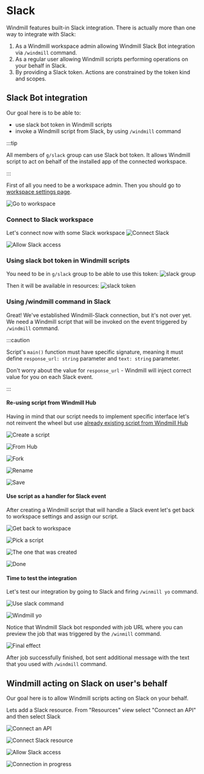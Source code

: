 # Slack

Windmill features built-in Slack integration. There is actually more than one
way to integrate with Slack:

1. As a Windmill workspace admin allowing Windmill Slack Bot integration via
   `/windmill` command.
2. As a regular user allowing Windmill scripts performing operations on your
   behalf in Slack.
3. By providing a Slack token. Actions are constrained by the token kind and
   scopes.

## Slack Bot integration

Our goal here is to be able to:

- use slack bot token in Windmill scripts
- invoke a Windmill script from Slack, by using `/windmill` command

:::tip

All members of `g/slack` group can use Slack bot token. It allows Windmill
script to act on behalf of the installed app of the connected workspace.

:::

First of all you need to be a workspace admin. Then you should go to
[workspace settings page](https://app.windmill.dev/workspace_settings).

![Go to workspace](./01-go-to-workspace.png)

### Connect to Slack workspace

Let's connect now with some Slack workspace
![Connect Slack](./02-connect-to-slack.png)

![Allow Slack access](./03-allow-access.png)

### Using slack bot token in Windmill scripts

You need to be in `g/slack` group to be able to use this token:
![slack group](./slack-group.png)

Then it will be available in resources: ![slack token](./slack-bot-token.png)

### Using /windmill command in Slack

Great! We've established Windmill-Slack connection, but it's not over yet. We
need a Windmill script that will be invoked on the event triggered by
`/windmill` command.

:::caution

Script's `main()` function must have specific signature, meaning it must define
`response_url: string` parameter and `text: string` parameter.

Don't worry about the value for `response_url` - Windmill will inject correct
value for you on each Slack event.

:::

#### Re-using script from Windmill Hub

Having in mind that our script needs to implement specific interface let's not
reinvent the wheel but use
[already existing script from
Windmill Hub](https://hub.windmill.dev/scripts/slack/1405/example-of-responding-to-a-slack-command-slack)

![Create a script](./04-create-script.png)

![From Hub](./05-from-hub.png)

![Fork](./06-fork-script.png)

![Rename](./07-rename.png)

![Save](./08-save-script.png)

#### Use script as a handler for Slack event

After creating a Windmill script that will handle a Slack event let's get back
to workspace settings and assign our script.

![Get back to workspace](./09-back-to-workspace-view.png)

![Pick a script](./10-pick-script.png)

![The one that was created](./11-use-created-one.png)

![Done](./12-windmill-part-done.png)

#### Time to test the integration

Let's test our integration by going to Slack and firing `/winmill yo` command.

![Use slack command](./13-use-windmill-slack-command.png)

![Windmill yo](./14-windmill-yo.png)

Notice that Windmill Slack bot responded with job URL where you can preview the
job that was triggered by the `/winmill` command.

![Final effect](./15-effect.png)

After job successfully finished, bot sent additional message with the text that
you used with `/windmill` command.

## Windmill acting on Slack on user's behalf

Our goal here is to allow Windmill scripts acting on Slack on your behalf.

Lets add a Slack resource. From "Resources" view select "Connect an API" and
then select Slack

![Connect an API](./connect-api.png)

![Connect Slack resource](./connect-slack-resource.png)

![Allow Slack access](./allow-slack-access.png)

![Connection in progress](./connection-to-slack-in-progress.png)
